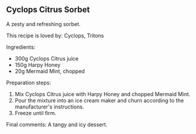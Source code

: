 ## Cyclops Citrus Sorbet

A zesty and refreshing sorbet.

This recipe is loved by: Cyclops, Tritons

Ingredients:

* 300g Cyclops Citrus juice
* 150g Harpy Honey
* 20g Mermaid Mint, chopped

Preparation steps:

1. Mix Cyclops Citrus juice with Harpy Honey and chopped Mermaid Mint.
2. Pour the mixture into an ice cream maker and churn according to the manufacturer's instructions.
3. Freeze until firm.

Final comments: A tangy and icy dessert.


